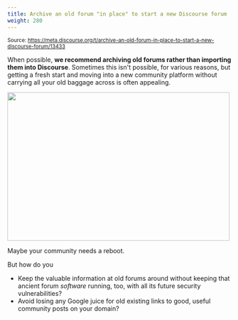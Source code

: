 ```yaml
---
title: Archive an old forum "in place" to start a new Discourse forum
weight: 280
---
```


<small class="doc-source">Source: https://meta.discourse.org/t/archive-an-old-forum-in-place-to-start-a-new-discourse-forum/13433</small>

When possible, **we recommend archiving old forums rather than importing them into Discourse**. Sometimes this isn't possible, for various reasons, but getting a fresh start and moving into a new community platform without carrying all your old baggage across is often appealing. 

<img src="//discourse-meta.s3-us-west-1.amazonaws.com/original/2X/7/71ca8a63c7756526e189d5bd90c85521f393f126.jpg" width="500" height="334"> 

Maybe your community needs a reboot.

But how do you 

- Keep the valuable information at old forums around without keeping that ancient forum *software* running, too, with all its future security vulnerabilities? 
- Avoid losing any Google juice for old existing links to good, useful community posts on your domain?
